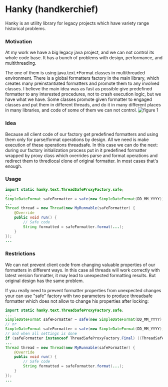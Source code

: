# Hanky (handkerchief)

Hanky is an utility library for legacy projects which have variety range historical problems.

### Motivation

At my work we have a big legacy java project, and we can not control its whole code base. It has a bunch of problems with design, performance, and multithreading.

The one of them is using java.text.*Format classes in multithreaded environment. There is a global formatters factory in the main library, which creates many preinstantiated formatters and promote them to any involved classes. I believe the main idea was as fast as possible give predefined formatter to any interested procedures, not to crash execution logic, but we have what we have. Some classes promote given formatter to engaged classes and put them in different threads, and do it in many different places in many libraries, and code of some of them we can not control.
![figure 1](http://www.plantuml.com/plantuml/proxy?v=3&src=https://raw.githubusercontent.com/i-home/hanky/master/Throuble.puml)


### Idea

Because all client code of our factory get predefined formatters and using them only for parse/format operations by design. All we need is make execution of these operations threadsafe. In this case we can do the next: during our factory initialization process put in it predefined formatter wrapped by proxy class which overrides parse and format operations and redirect them to thredlocal clone of original formatter. In most cases that's enough.

### Usage
```java
import static hanky.text.ThreadSafeProxyFactory.safe;
...
SimpleDateFormat safeFormatter = safe(new SimpleDateFormat(DD_MM_YYYY));
...
Thread thread = new Thread(new MyRunnable(safeFormatter) {
	@Override
	public void run() {
		// Safe code
		String formatted = safeFormatter.format(...);
	}
});
...

```

### Restrictions

We can not prevent client code from changing valuable properties of our formatters in different ways. In this case all threads will work correctly with latest version formatter, it may lead to unexpected formatting results. But original design has the same problem.

If you really need to prevent formatter properties from unexpected changes your can use "safe" factory with two parameters to produce threadsafe formatter which does not allow to change his properties after locking:

```java
import static hanky.text.ThreadSafeProxyFactory.safe;
...
SimpleDateFormat safeFormatter = safe(new SimpleDateFormat(DD_MM_YYYY), true);
// or
SimpleDateFormat safeFormatter = safe(new SimpleDateFormat(DD_MM_YYYY), false);
// and when all settings is done
if (safeFormatter instanceof ThreadSafeProxyFactory.Final) ((ThreadSafeProxyFactory.Final) safeFormatter).lockSettings();
...
Thread thread = new Thread(new MyRunnable(safeFormatter) {
	@Override
	public void run() {
		// Safe code
		String formatted = safeFormatter.format(...);
	}
});
...

```



